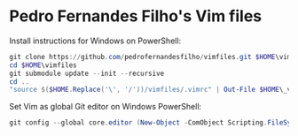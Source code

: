 # Pedro Fernandes Filho's Vim files

Install instructions for Windows on PowerShell:

````powershell
git clone https://github.com/pedrofernandesfilho/vimfiles.git $HOME\vimfiles
cd $HOME\vimfiles
git submodule update --init --recursive
cd ..
"source $($HOME.Replace('\', '/'))/vimfiles/.vimrc" | Out-File $HOME\_vimrc -Encoding utf8
````

Set Vim as global Git editor on Windows PowerShell:
````powershell
git config --global core.editor (New-Object -ComObject Scripting.FileSystemObject).getfile("$((gcm vim).source)").ShortPath.Replace('\','/')
````
